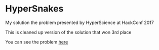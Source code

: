 # HyperSnakes
My solution the problem presented by HyperScience at HackConf 2017

This is cleaned up version of the solution that won 3rd place

You can see the problem <a href="https://action.informatika.bg/games/hypersnakes">here</a>
